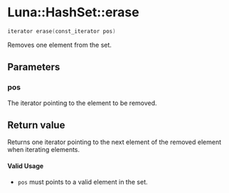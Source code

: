 # Luna::HashSet::erase

```c++
iterator erase(const_iterator pos)
```

Removes one element from the set. 



## Parameters
### pos
The iterator pointing to the element to be removed. 

## Return value
Returns one iterator pointing to the next element of the removed element when iterating elements. 

#### Valid Usage
* `pos` must points to a valid element in the set. 

